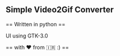 ## Simple Video2Gif Converter

== Written in python ==

UI using GTK-3.0 

== with ❤️ from 🇮🇷 :) ==
